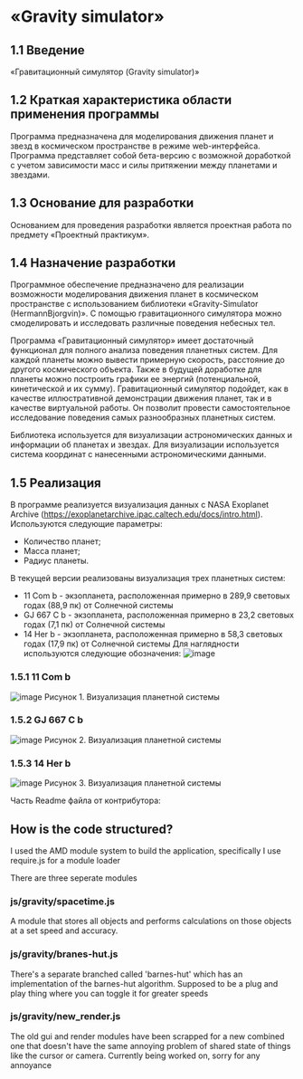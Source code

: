 «Gravity simulator»
=
## 1.1 Введение
«Гравитационный симулятор (Gravity simulator)»
## 1.2 Краткая характеристика области применения программы
Программа предназначена для моделирования движения планет и звезд в космическом пространстве в режиме web-интерфейса. Программа представляет собой бета-версию с возможной доработкой с учетом зависимости масс и силы притяжении между планетами и звездами.
## 1.3 Основание для разработки
Основанием для проведения разработки является проектная работа по предмету «Проектный практикум».
## 1.4 Назначение разработки
Программное обеспечение предназначено для реализации возможности моделирования движения планет в космическом пространстве с использованием библиотеки «Gravity-Simulator (HermannBjorgvin)». С помощью гравитационного симулятора можно смоделировать и исследовать различные поведения небесных тел. 

Программа «Гравитационный симулятор» имеет достаточный функционал для полного анализа поведения планетных систем. Для каждой планеты можно вывести примерную скорость, расстояние до другого космического объекта. Также в будущей доработке для планеты можно построить графики ее энергий (потенциальной, кинетической и их сумму). Гравитационный симулятор подойдет, как в качестве иллюстративной демонстрации движения планет, так и в качестве виртуальной работы. Он позволит провести самостоятельное исследование поведения самых разнообразных планетных систем.

Библиотека используется для визуализации астрономических данных и информации об планетах и звездах. Для визуализации используется система координат с нанесенными астрономическими данными.
## 1.5 Реализация
В программе реализуется визуализация данных с NASA Exoplanet Archive (https://exoplanetarchive.ipac.caltech.edu/docs/intro.html).
Используются следующие параметры:
* Количество планет;
* Масса планет;
* Радиус планеты.

В текущей версии реализованы визуализация трех планетных систем:
* 11 Com b - экзопланета, расположенная примерно в 289,9 световых годах (88,9 пк) от Солнечной системы
* GJ 667 C b - экзопланета, расположенная примерно в 23,2 световых годах (7,1 пк) от Солнечной системы
* 14 Her b - экзопланета, расположенная примерно в 58,3 световых годах (17,9 пк) от Солнечной системы
Для наглядности используются следующие обозначения:
![image](https://user-images.githubusercontent.com/48210690/172615872-34e79b0d-f8dd-4c6d-a7ca-65210cccde9a.png)

### 1.5.1 11 Com b
 ![image](https://user-images.githubusercontent.com/48210690/172616032-fff73c01-ebcd-4c16-8930-825e7b07a946.png)
Рисунок 1. Визуализация планетной системы
### 1.5.2 GJ 667 C b
 ![image](https://user-images.githubusercontent.com/48210690/172616077-d622c7a2-d6ae-488a-948d-0c5de8aa4ff1.png)
Рисунок 2. Визуализация планетной системы
### 1.5.3 14 Her b
 ![image](https://user-images.githubusercontent.com/48210690/172616108-4d16a66e-397e-4809-9feb-59d43d686c48.png)
Рисунок 3. Визуализация планетной системы

Часть Readme файла от контрибутора:
## How is the code structured?
I used the AMD module system to build the application, specifically I use require.js for a module loader

There are three seperate modules

### js/gravity/spacetime.js
A module that stores all objects and performs calculations on those objects at a set speed and accuracy.

### js/gravity/branes-hut.js
There's a separate branched called 'barnes-hut' which has an implementation of the barnes-hut algorithm. Supposed to be a plug and play thing where you can toggle it for greater speeds

### js/gravity/new_render.js
The old gui and render modules have been scrapped for a new combined one that doesn't have the same annoying problem of shared state of things like the cursor or camera. Currently being worked on, sorry for any annoyance
